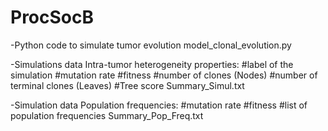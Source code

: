 # ProcSocB

-Python code to simulate tumor evolution
model_clonal_evolution.py

-Simulations data Intra-tumor heterogeneity properties: #label of the simulation #mutation rate #fitness #number of clones (Nodes) #number of terminal clones (Leaves) #Tree score
Summary_Simul.txt

-Simulation data Population frequencies: #mutation rate #fitness #list of population frequencies
Summary_Pop_Freq.txt





